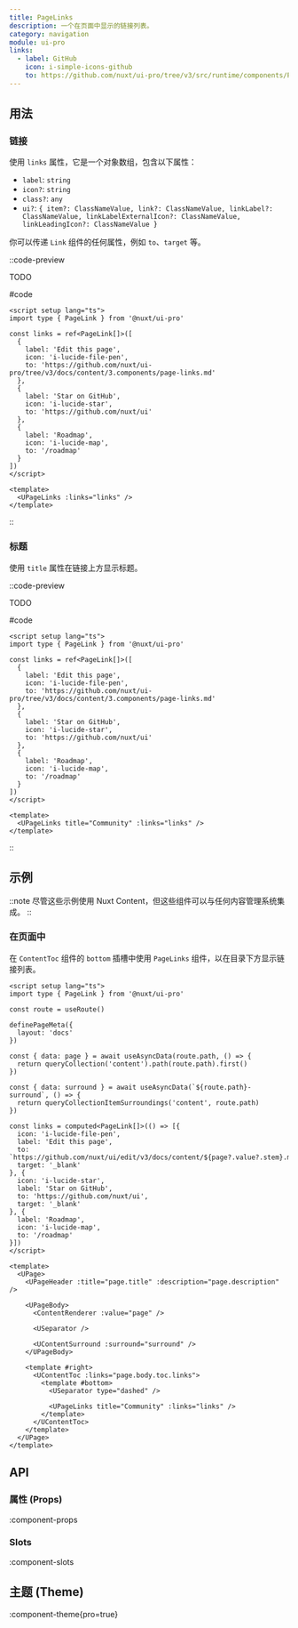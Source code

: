 ```yaml
---
title: PageLinks
description: 一个在页面中显示的链接列表。
category: navigation
module: ui-pro
links:
  - label: GitHub
    icon: i-simple-icons-github
    to: https://github.com/nuxt/ui-pro/tree/v3/src/runtime/components/PageLinks.vue
---
```


## 用法

### **链接**

使用 `links` 属性，它是一个对象数组，包含以下属性：

- `label`: `string`
- `icon?`: `string`
- `class?`: `any`
- `ui?`: `{ item?: ClassNameValue, link?: ClassNameValue, linkLabel?: ClassNameValue, linkLabelExternalIcon?: ClassNameValue, linkLeadingIcon?: ClassNameValue }`

你可以传递 `Link` 组件的任何属性，例如 `to`、`target` 等。

::code-preview

TODO

#code
```vue
<script setup lang="ts">
import type { PageLink } from '@nuxt/ui-pro'

const links = ref<PageLink[]>([
  {
    label: 'Edit this page',
    icon: 'i-lucide-file-pen',
    to: 'https://github.com/nuxt/ui-pro/tree/v3/docs/content/3.components/page-links.md'
  },
  {
    label: 'Star on GitHub',
    icon: 'i-lucide-star',
    to: 'https://github.com/nuxt/ui'
  },
  {
    label: 'Roadmap',
    icon: 'i-lucide-map',
    to: '/roadmap'
  }
])
</script>

<template>
  <UPageLinks :links="links" />
</template>
```
::

### **标题**

使用 `title` 属性在链接上方显示标题。

::code-preview

TODO

#code
```vue
<script setup lang="ts">
import type { PageLink } from '@nuxt/ui-pro'

const links = ref<PageLink[]>([
  {
    label: 'Edit this page',
    icon: 'i-lucide-file-pen',
    to: 'https://github.com/nuxt/ui-pro/tree/v3/docs/content/3.components/page-links.md'
  },
  {
    label: 'Star on GitHub',
    icon: 'i-lucide-star',
    to: 'https://github.com/nuxt/ui'
  },
  {
    label: 'Roadmap',
    icon: 'i-lucide-map',
    to: '/roadmap'
  }
])
</script>

<template>
  <UPageLinks title="Community" :links="links" />
</template>
```
::

## 示例

::note
尽管这些示例使用 Nuxt Content，但这些组件可以与任何内容管理系统集成。
::

### **在页面中**

在 `ContentToc` 组件的 `bottom` 插槽中使用 `PageLinks` 组件，以在目录下方显示链接列表。

```vue [pages/[...slug].vue]
<script setup lang="ts">
import type { PageLink } from '@nuxt/ui-pro'

const route = useRoute()

definePageMeta({
  layout: 'docs'
})

const { data: page } = await useAsyncData(route.path, () => {
  return queryCollection('content').path(route.path).first()
})

const { data: surround } = await useAsyncData(`${route.path}-surround`, () => {
  return queryCollectionItemSurroundings('content', route.path)
})

const links = computed<PageLink[]>(() => [{
  icon: 'i-lucide-file-pen',
  label: 'Edit this page',
  to: `https://github.com/nuxt/ui/edit/v3/docs/content/${page?.value?.stem}.md`,
  target: '_blank'
}, {
  icon: 'i-lucide-star',
  label: 'Star on GitHub',
  to: 'https://github.com/nuxt/ui',
  target: '_blank'
}, {
  label: 'Roadmap',
  icon: 'i-lucide-map',
  to: '/roadmap'
}])
</script>

<template>
  <UPage>
    <UPageHeader :title="page.title" :description="page.description" />

    <UPageBody>
      <ContentRenderer :value="page" />

      <USeparator />

      <UContentSurround :surround="surround" />
    </UPageBody>

    <template #right>
      <UContentToc :links="page.body.toc.links">
        <template #bottom>
          <USeparator type="dashed" />

          <UPageLinks title="Community" :links="links" />
        </template>
      </UContentToc>
    </template>
  </UPage>
</template>
```

## API

### 属性 (Props)

:component-props

### Slots

:component-slots

## 主题 (Theme)

:component-theme{pro=true}
